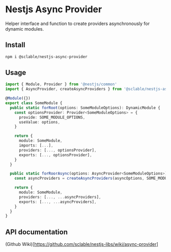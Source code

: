 # Nestjs Async Provider

Helper interface and function to create providers asynchronously for dynamic modules.

## Install
```bash
npm i @sclable/nestjs-async-provider
```

## Usage
```typescript
import { Module, Provider } from '@nestjs/common'
import { AsyncProvider, createAsyncProviders } from '@sclable/nestjs-async-provider'

@Module({})
export class SomeModule {
  public static forRoot(options: SomeModuleOptions): DynamicModule {
    const optionsProvider: Provider<SomeModuleOptions> = {
      provide: SOME_MODULE_OPTIONS,
      useValue: options,
    }

    return {
      module: SomeModule,
      imports: [...],
      providers: [..., optionsProvider],
      exports: [..., optionsProvider],
    }
  }

  public static forRoorAsync(options: AsyncProvider<SomeModuleOptions>): DynamicModule {
    const asyncProviders = createAsyncProviders(asyncOptions, SOME_MODULE_OPTIONS)

    return {
      module: SomeModule,
      providers: [..., ...asyncProviders],
      exports: [..., ...asyncProviders],
    }
  }
}
```

## API documentation
(Github Wiki)[https://github.com/sclable/nestjs-libs/wiki/async-provider]
